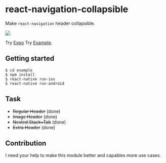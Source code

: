 # react-navigation-collapsible

Make `react-navigation` header collapsible.

<img src="https://github.com/benevbright/react-navigation-collapsible/blob/master/demo.gif?raw=true">


Try [Expo](https://snack.expo.io/@benevbright/react-navigation-collapsible)
Try [Example](https://github.com/benevbright/react-navigation-collapsible/tree/master/example).


## Getting started

```
$ cd example
$ npm install
$ react-native run-ios
$ react-native run-android
```

## Task

- ~~Regular Header~~ (done)
- ~~Image Header~~ (done)
- ~~Nested Stack+Tab~~ (done)
- ~~Extra Header~~ (done)


## Contribution

I need your help to make this module better and capables more use cases.
